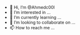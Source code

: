 - 👋 Hi, I’m @Ahmedc00l
- 👀 I’m interested in ...
- 🌱 I’m currently learning ...
- 💞️ I’m looking to collaborate on ...
- 📫 How to reach me ...

<!---
Ahmedc00l/Ahmedc00l is a ✨ special ✨ repository because its `README.md` (this file) appears on your GitHub profile.
You can click the Preview link to take a look at your changes.
--->

